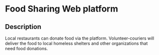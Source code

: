 # Food Sharing Web platform

## Description

Local restaurants can donate food via the platform. Volunteer-couriers will deliver the food to local homeless shelters and other organizations that need food donations.

